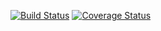[![Build Status](https://travis-ci.com/Mucomaximus/4Gewinnt.svg?branch=MVC)](https://travis-ci.com/Mucomaximus/4Gewinnt)
[![Coverage Status](https://coveralls.io/repos/github/Mucomaximus/4Gewinnt/badge.svg)](https://coveralls.io/github/Mucomaximus/4Gewinnt)
